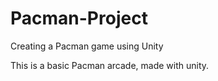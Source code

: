 # Pacman-Project
Creating a Pacman game using Unity 

This is a basic Pacman arcade, made with unity. 
